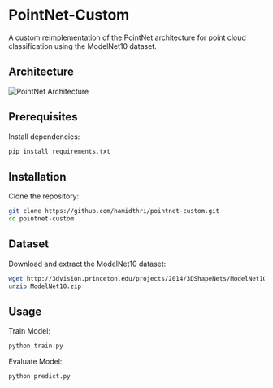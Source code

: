 # PointNet-Custom
A custom reimplementation of the PointNet architecture for point cloud classification using the ModelNet10 dataset.


## Architecture
![PointNet Architecture](images/pointnet.png)

## Prerequisites

Install dependencies:
```bash
pip install requirements.txt
```

## Installation
Clone the repository:
```bash
git clone https://github.com/hamidthri/pointnet-custom.git
cd pointnet-custom
```

## Dataset
Download and extract the ModelNet10 dataset:
```bash
wget http://3dvision.princeton.edu/projects/2014/3DShapeNets/ModelNet10.zip
unzip ModelNet10.zip
```


## Usage

Train Model:
```bash
python train.py
```

Evaluate Model:
```bash
python predict.py
```




